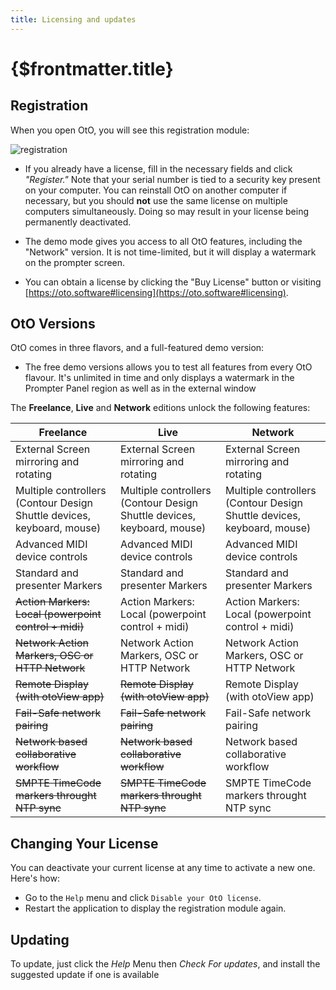 ```yaml
---
title: Licensing and updates
---
```


# {$frontmatter.title}

## Registration

When you open OtO, you will see this registration module:

![registration](/registration.jpg)

- If you already have a license, fill in the necessary fields and click *"Register."* Note that your serial number is tied to a security key present on your computer. You can reinstall OtO on another computer if necessary, but you should **not** use the same license on multiple computers simultaneously. Doing so may result in your license being permanently deactivated.

- The demo mode gives you access to all OtO features, including the "Network" version. It is not time-limited, but it will display a watermark on the prompter screen.

- You can obtain a license by clicking the "Buy License" button or visiting [https://oto.software#licensing](https://oto.software#licensing).

## OtO Versions

OtO comes in three flavors, and a full-featured demo version:

- The free demo versions allows you to test all features from every OtO flavour. It's unlimited in time and only displays a watermark in the Prompter Panel region as well as in the external window

The **Freelance**, **Live** and **Network** editions unlock the following features:
<div id="oto-features">

|Freelance                                                             |Live                                                                  |Network                                                               |
|----------------------------------------------------------------------|----------------------------------------------------------------------|----------------------------------------------------------------------|
|External Screen mirroring and rotating                                |External Screen mirroring and rotating                                |External Screen mirroring and rotating                                |
|Multiple controllers (Contour Design Shuttle devices, keyboard, mouse)|Multiple controllers (Contour Design Shuttle devices, keyboard, mouse)|Multiple controllers (Contour Design Shuttle devices, keyboard, mouse)|
|Advanced MIDI device controls                                         |Advanced MIDI device controls                                         |Advanced MIDI device controls                                         |
|Standard and presenter Markers                                        |Standard and presenter Markers                                        |Standard and presenter Markers                                        |
|~~Action Markers: Local (powerpoint control + midi)~~                 |Action Markers: Local (powerpoint control + midi)                     |Action Markers: Local (powerpoint control + midi)                     |
|~~Network Action Markers, OSC or HTTP Network~~                       |Network Action Markers, OSC or HTTP Network                           |Network Action Markers, OSC or HTTP Network                           |
|~~Remote Display (with otoView app)~~                                 |~~Remote Display (with otoView app)~~                                 |Remote Display (with otoView app)                                     |
|~~Fail-Safe network pairing~~                                         |~~Fail-Safe network pairing~~                                         |Fail-Safe network pairing                                             |
|~~Network based collaborative workflow~~                              |~~Network based collaborative workflow~~                              |Network based collaborative workflow                                  |
|~~SMPTE TimeCode markers throught NTP sync~~                          |~~SMPTE TimeCode markers throught NTP sync~~                          |SMPTE TimeCode markers throught NTP sync                              |
</div>

## Changing Your License

You can deactivate your current license at any time to activate a new one. Here's how:
- Go to the `Help` menu and click `Disable your OtO license`.
- Restart the application to display the registration module again.

## Updating

To update, just click the *Help* Menu then *Check For updates*, and install the suggested update if one is available
